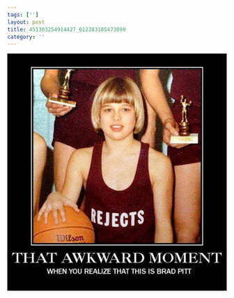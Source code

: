 ```yaml
---
tags: ['']
layout: post
title: 451303254914427_612383185473099
category: ''
---
```

![451303254914427_612383185473099](/uploads/2013-8-15-451303254914427_612383185473099.jpg)
